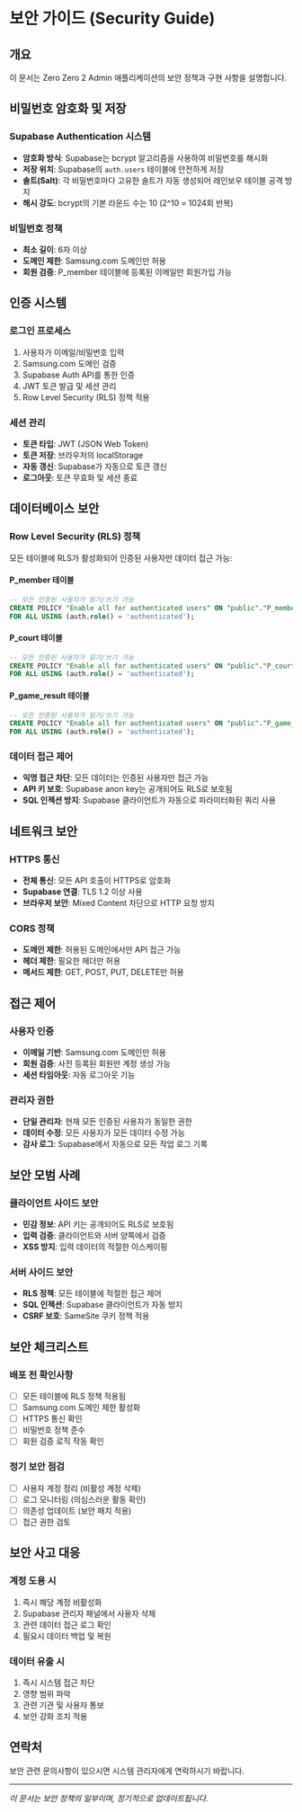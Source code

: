 # 보안 가이드 (Security Guide)

## 개요
이 문서는 Zero Zero 2 Admin 애플리케이션의 보안 정책과 구현 사항을 설명합니다.

## 비밀번호 암호화 및 저장

### Supabase Authentication 시스템
- **암호화 방식**: Supabase는 bcrypt 알고리즘을 사용하여 비밀번호를 해시화
- **저장 위치**: Supabase의 `auth.users` 테이블에 안전하게 저장
- **솔트(Salt)**: 각 비밀번호마다 고유한 솔트가 자동 생성되어 레인보우 테이블 공격 방지
- **해시 강도**: bcrypt의 기본 라운드 수는 10 (2^10 = 1024회 반복)

### 비밀번호 정책
- **최소 길이**: 6자 이상
- **도메인 제한**: Samsung.com 도메인만 허용
- **회원 검증**: P_member 테이블에 등록된 이메일만 회원가입 가능

## 인증 시스템

### 로그인 프로세스
1. 사용자가 이메일/비밀번호 입력
2. Samsung.com 도메인 검증
3. Supabase Auth API를 통한 인증
4. JWT 토큰 발급 및 세션 관리
5. Row Level Security (RLS) 정책 적용

### 세션 관리
- **토큰 타입**: JWT (JSON Web Token)
- **토큰 저장**: 브라우저의 localStorage
- **자동 갱신**: Supabase가 자동으로 토큰 갱신
- **로그아웃**: 토큰 무효화 및 세션 종료

## 데이터베이스 보안

### Row Level Security (RLS) 정책
모든 테이블에 RLS가 활성화되어 인증된 사용자만 데이터 접근 가능:

#### P_member 테이블
```sql
-- 모든 인증된 사용자가 읽기/쓰기 가능
CREATE POLICY "Enable all for authenticated users" ON "public"."P_member"
FOR ALL USING (auth.role() = 'authenticated');
```

#### P_court 테이블
```sql
-- 모든 인증된 사용자가 읽기/쓰기 가능
CREATE POLICY "Enable all for authenticated users" ON "public"."P_court"
FOR ALL USING (auth.role() = 'authenticated');
```

#### P_game_result 테이블
```sql
-- 모든 인증된 사용자가 읽기/쓰기 가능
CREATE POLICY "Enable all for authenticated users" ON "public"."P_game_result"
FOR ALL USING (auth.role() = 'authenticated');
```

### 데이터 접근 제어
- **익명 접근 차단**: 모든 데이터는 인증된 사용자만 접근 가능
- **API 키 보호**: Supabase anon key는 공개되어도 RLS로 보호됨
- **SQL 인젝션 방지**: Supabase 클라이언트가 자동으로 파라미터화된 쿼리 사용

## 네트워크 보안

### HTTPS 통신
- **전체 통신**: 모든 API 호출이 HTTPS로 암호화
- **Supabase 연결**: TLS 1.2 이상 사용
- **브라우저 보안**: Mixed Content 차단으로 HTTP 요청 방지

### CORS 정책
- **도메인 제한**: 허용된 도메인에서만 API 접근 가능
- **헤더 제한**: 필요한 헤더만 허용
- **메서드 제한**: GET, POST, PUT, DELETE만 허용

## 접근 제어

### 사용자 인증
- **이메일 기반**: Samsung.com 도메인만 허용
- **회원 검증**: 사전 등록된 회원만 계정 생성 가능
- **세션 타임아웃**: 자동 로그아웃 기능

### 관리자 권한
- **단일 관리자**: 현재 모든 인증된 사용자가 동일한 권한
- **데이터 수정**: 모든 사용자가 모든 데이터 수정 가능
- **감사 로그**: Supabase에서 자동으로 모든 작업 로그 기록

## 보안 모범 사례

### 클라이언트 사이드 보안
- **민감 정보**: API 키는 공개되어도 RLS로 보호됨
- **입력 검증**: 클라이언트와 서버 양쪽에서 검증
- **XSS 방지**: 입력 데이터의 적절한 이스케이핑

### 서버 사이드 보안
- **RLS 정책**: 모든 테이블에 적절한 접근 제어
- **SQL 인젝션**: Supabase 클라이언트가 자동 방지
- **CSRF 보호**: SameSite 쿠키 정책 적용

## 보안 체크리스트

### 배포 전 확인사항
- [ ] 모든 테이블에 RLS 정책 적용됨
- [ ] Samsung.com 도메인 제한 활성화
- [ ] HTTPS 통신 확인
- [ ] 비밀번호 정책 준수
- [ ] 회원 검증 로직 작동 확인

### 정기 보안 점검
- [ ] 사용자 계정 정리 (비활성 계정 삭제)
- [ ] 로그 모니터링 (의심스러운 활동 확인)
- [ ] 의존성 업데이트 (보안 패치 적용)
- [ ] 접근 권한 검토

## 보안 사고 대응

### 계정 도용 시
1. 즉시 해당 계정 비활성화
2. Supabase 관리자 패널에서 사용자 삭제
3. 관련 데이터 접근 로그 확인
4. 필요시 데이터 백업 및 복원

### 데이터 유출 시
1. 즉시 시스템 접근 차단
2. 영향 범위 파악
3. 관련 기관 및 사용자 통보
4. 보안 강화 조치 적용

## 연락처
보안 관련 문의사항이 있으시면 시스템 관리자에게 연락하시기 바랍니다.

---
*이 문서는 보안 정책의 일부이며, 정기적으로 업데이트됩니다.*
